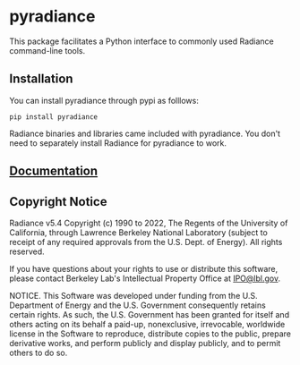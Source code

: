 # pyradiance

This package facilitates a Python interface to commonly used Radiance 
command-line tools.

## Installation

You can install pyradiance through pypi as folllows:
```
pip install pyradiance
```
Radiance binaries and libraries came included with pyradiance. You don't need
to separately install Radiance for pyradiance to work.

## [Documentation](https://lbnl-eta.github.io/pyradiance)

## Copyright Notice

Radiance v5.4 Copyright (c) 1990 to 2022, The Regents of the University of 
California, through Lawrence Berkeley National Laboratory (subject to receipt 
of any required approvals from the U.S. Dept. of Energy).  All rights reserved.

If you have questions about your rights to use or distribute this software,
please contact Berkeley Lab's Intellectual Property Office at
IPO@lbl.gov.

NOTICE.  This Software was developed under funding from the U.S. Department
of Energy and the U.S. Government consequently retains certain rights.  As
such, the U.S. Government has been granted for itself and others acting on
its behalf a paid-up, nonexclusive, irrevocable, worldwide license in the
Software to reproduce, distribute copies to the public, prepare derivative 
works, and perform publicly and display publicly, and to permit others to do so.

